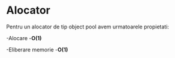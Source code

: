 # Alocator

Pentru un alocator de tip object pool avem urmatoarele propietati:

-Alocare
  -**O(1)**
  
-Eliberare memorie
  -**O(1)**
